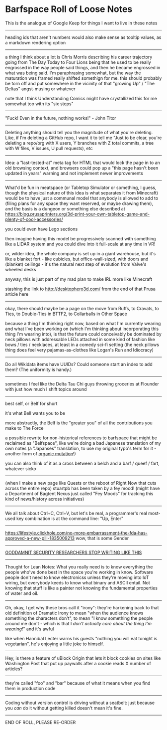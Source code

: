 # Barfspace Roll of Loose Notes

This is the analogue of Google Keep for things I want to live in these notes

---

heading ids that aren't numbers would also make sense as tooltip values, as a markdown rendering option

---

a thing I think about a lot is Chris Morris describing his career trajectory going from The Day Today to Four Lions being that he used to be really engrossed in the way people said things, and then he became engrossed in what was being said. I'm paraphrasing somewhat, but the way the maturation was framed really shifted somethign for me. this should probably be torn off and put somewhere in the vicinity of that "growing Up" / "The Deltas" angst-musing or whatever

note that I think Understanding Comics might have crystallized this for me somewhat too with its "six steps"

---

"Fuck! Even in the future, nothing works!" - John Titor

---

Deleting anything should tell you the magnitude of what you're deleting. Like, if I'm deleting a GitHub repo, I want it to tell me "Just to be clear, you're deleting a repo/org with X users, Y branches with Z total commits, a tree with W files, V issues, U pull requests), etc

---

Idea: a "last-tested-at" meta tag for HTML that would lock the page in to an old browsing context, and browsers could pop up a "this page hasn't been updated in years" warning and not implement newer improvements

---

What'd be fun in meatspace (or Tabletop Simulator or something, I guess, though the physical nature of this idea is what separates it from Minecraft) would be to have just a communal model that anybody is allowed to add to (filing plans for any space they want reserved, or maybe drawing them), and the basis is a dungeon or something else described at https://blog.prusaprinters.org/3d-print-your-own-tabletop-game-and-plenty-of-cool-accessories/

you could even have Lego sections

then imagine having this model be progressively scanned with something like a LIDAR system and you could dive into it full-scale at any time in VR!

or, wilder idea, the whole company is set up in a giant warehouse, but it's like a blanket fort - like cubicles, but office-wall-sized, with doors and (blanket) ceilings - it's the natural next step of evolution from Valve's wheeled desks

anyway, this is just part of my mad plan to make IRL more like Minecraft

stashing the link to http://desktophero3d.com/ from the end of that Prusa article here

---

okay, there should maybe be a page on the move from Ruffs, to Cravats, to Ties, to Double-Ties in BTTF2, to Collarballs in Other Space

because a thing I'm thinking right now, based on what I'm currently wearing and what I've been working on (which I'm thinking about incorporating this thing I'm wearing into), is that the future could conceivably be dominated by neck pillows with addressable LEDs attached in some kind of fashion like bows / ties / necklaces, at least in a comedy sci-fi setting (the neck pillows thing does feel very pajamas-as-clothes like Logan's Run and Idiocracy)

---

Do all Wikidata items have UUIDs? Could someone start an index to add them? (The uniformity is handy.)

---

sometimes I feel like the Delta Tau Chi guys throwing groceries at Flounder with just how much I shift topics around

---

best self, or Belf for short

it's what Bell wants you to be

more abstractly, the Belf is the "greater you" of all the contributions you make to The Force

a possible rewrite for non-historical references to barfspace that might be reclaimed as "Belfspace", like we're doing a bad Japanese translation of my own notes (a "Japanses" translation, to use my original typo's term for it - another form of [organic mutation](379558c6-0383-4726-9cdb-9e5a89784dfa.md)!)

you can also think of it as a cross between a belch and a barf / queef / fart, whatever sicko

---

(when I make a new page like Quests or the reboot of Right Now that cuts across the entire repo) stuartpb has been taken by a fey mood! (might have a Department of Bagtent Nexus just called "Fey Moods" for tracking this kind of news/history across initiatives)

---

We all talk about Ctrl+C, Ctrl+V, but let's be real, a programmer's real most-used key combination is at the command line: "Up, Enter"

---

https://lifestyle.clickhole.com/no-more-embarrassment-the-fda-has-approved-a-new-pill-1835009213 wow, that is some Gender

---

[GODDAMNIT SECURITY RESEARCHERS STOP WRITING LIKE THIS](https://www.cyberark.com/threat-research-blog/the-route-to-root-container-escape-using-kernel-exploitation/)

---

Thought for Lean Notes: What you really need is to know everything the people who've done best in the space you're working in know. Software people don't need to know electronicss unless they're moving into IoT wiring, but everybody keeds to know what binary and ASCII entail. Not knowing that stuff is like a painter not knowing the fundamental properties of water and oil.

---

Oh, okay, I get why these bros call it "irony": they're harkening back to that old definition of Dramatic Irony to mean "when the audience knows something the characters don't", to mean "I know something the people around me don't - which is that I *don't actually care about the thing I'm wearing!*" and it's awful

like when Hannibal Lecter warns his guests "nothing you will eat tonight is vegetarian", he's enjoying a little joke to himself.

---

Hey, is there a feature of uBlock Origin that lets it block cookies on sites like Washington Post that put up paywalls after a cookie reads X number of articles?

---

they're called "foo" and "bar" because of what it means when you find them in production code

---

Coding without version control is driving without a seatbelt: just because you *can* do it without getting killed doesn't mean it's fine.

---

END OF ROLL, PLEASE RE-ORDER
